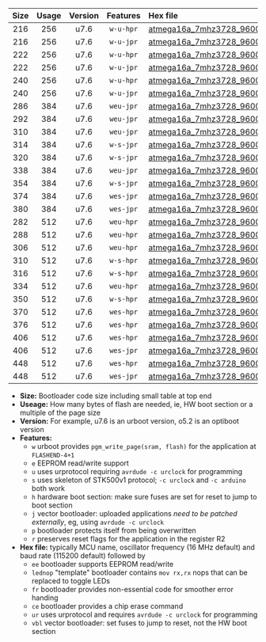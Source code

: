 |Size|Usage|Version|Features|Hex file|
|:-:|:-:|:-:|:-:|:--|
|216|256|u7.6|`w-u-hpr`|[atmega16a_7mhz3728_9600bps_ur.hex](https://raw.githubusercontent.com/stefanrueger/urboot/main//atmega16a_7mhz3728_9600bps_ur.hex)|
|216|256|u7.6|`w-u-jpr`|[atmega16a_7mhz3728_9600bps_ur_vbl.hex](https://raw.githubusercontent.com/stefanrueger/urboot/main//atmega16a_7mhz3728_9600bps_ur_vbl.hex)|
|222|256|u7.6|`w-u-hpr`|[atmega16a_7mhz3728_9600bps_lednop_ur.hex](https://raw.githubusercontent.com/stefanrueger/urboot/main//atmega16a_7mhz3728_9600bps_lednop_ur.hex)|
|222|256|u7.6|`w-u-jpr`|[atmega16a_7mhz3728_9600bps_lednop_ur_vbl.hex](https://raw.githubusercontent.com/stefanrueger/urboot/main//atmega16a_7mhz3728_9600bps_lednop_ur_vbl.hex)|
|240|256|u7.6|`w-u-hpr`|[atmega16a_7mhz3728_9600bps_lednop_fr_ur.hex](https://raw.githubusercontent.com/stefanrueger/urboot/main//atmega16a_7mhz3728_9600bps_lednop_fr_ur.hex)|
|240|256|u7.6|`w-u-jpr`|[atmega16a_7mhz3728_9600bps_lednop_fr_ur_vbl.hex](https://raw.githubusercontent.com/stefanrueger/urboot/main//atmega16a_7mhz3728_9600bps_lednop_fr_ur_vbl.hex)|
|286|384|u7.6|`weu-jpr`|[atmega16a_7mhz3728_9600bps_ee_ur_vbl.hex](https://raw.githubusercontent.com/stefanrueger/urboot/main//atmega16a_7mhz3728_9600bps_ee_ur_vbl.hex)|
|292|384|u7.6|`weu-jpr`|[atmega16a_7mhz3728_9600bps_ee_lednop_ur_vbl.hex](https://raw.githubusercontent.com/stefanrueger/urboot/main//atmega16a_7mhz3728_9600bps_ee_lednop_ur_vbl.hex)|
|310|384|u7.6|`weu-jpr`|[atmega16a_7mhz3728_9600bps_ee_lednop_fr_ur_vbl.hex](https://raw.githubusercontent.com/stefanrueger/urboot/main//atmega16a_7mhz3728_9600bps_ee_lednop_fr_ur_vbl.hex)|
|314|384|u7.6|`w-s-jpr`|[atmega16a_7mhz3728_9600bps_vbl.hex](https://raw.githubusercontent.com/stefanrueger/urboot/main//atmega16a_7mhz3728_9600bps_vbl.hex)|
|320|384|u7.6|`w-s-jpr`|[atmega16a_7mhz3728_9600bps_lednop_vbl.hex](https://raw.githubusercontent.com/stefanrueger/urboot/main//atmega16a_7mhz3728_9600bps_lednop_vbl.hex)|
|338|384|u7.6|`weu-jpr`|[atmega16a_7mhz3728_9600bps_ee_lednop_fr_ce_ur_vbl.hex](https://raw.githubusercontent.com/stefanrueger/urboot/main//atmega16a_7mhz3728_9600bps_ee_lednop_fr_ce_ur_vbl.hex)|
|354|384|u7.6|`w-s-jpr`|[atmega16a_7mhz3728_9600bps_lednop_fr_vbl.hex](https://raw.githubusercontent.com/stefanrueger/urboot/main//atmega16a_7mhz3728_9600bps_lednop_fr_vbl.hex)|
|374|384|u7.6|`wes-jpr`|[atmega16a_7mhz3728_9600bps_ee_vbl.hex](https://raw.githubusercontent.com/stefanrueger/urboot/main//atmega16a_7mhz3728_9600bps_ee_vbl.hex)|
|380|384|u7.6|`wes-jpr`|[atmega16a_7mhz3728_9600bps_ee_lednop_vbl.hex](https://raw.githubusercontent.com/stefanrueger/urboot/main//atmega16a_7mhz3728_9600bps_ee_lednop_vbl.hex)|
|282|512|u7.6|`weu-hpr`|[atmega16a_7mhz3728_9600bps_ee_ur.hex](https://raw.githubusercontent.com/stefanrueger/urboot/main//atmega16a_7mhz3728_9600bps_ee_ur.hex)|
|288|512|u7.6|`weu-hpr`|[atmega16a_7mhz3728_9600bps_ee_lednop_ur.hex](https://raw.githubusercontent.com/stefanrueger/urboot/main//atmega16a_7mhz3728_9600bps_ee_lednop_ur.hex)|
|306|512|u7.6|`weu-hpr`|[atmega16a_7mhz3728_9600bps_ee_lednop_fr_ur.hex](https://raw.githubusercontent.com/stefanrueger/urboot/main//atmega16a_7mhz3728_9600bps_ee_lednop_fr_ur.hex)|
|310|512|u7.6|`w-s-hpr`|[atmega16a_7mhz3728_9600bps.hex](https://raw.githubusercontent.com/stefanrueger/urboot/main//atmega16a_7mhz3728_9600bps.hex)|
|316|512|u7.6|`w-s-hpr`|[atmega16a_7mhz3728_9600bps_lednop.hex](https://raw.githubusercontent.com/stefanrueger/urboot/main//atmega16a_7mhz3728_9600bps_lednop.hex)|
|334|512|u7.6|`weu-hpr`|[atmega16a_7mhz3728_9600bps_ee_lednop_fr_ce_ur.hex](https://raw.githubusercontent.com/stefanrueger/urboot/main//atmega16a_7mhz3728_9600bps_ee_lednop_fr_ce_ur.hex)|
|350|512|u7.6|`w-s-hpr`|[atmega16a_7mhz3728_9600bps_lednop_fr.hex](https://raw.githubusercontent.com/stefanrueger/urboot/main//atmega16a_7mhz3728_9600bps_lednop_fr.hex)|
|370|512|u7.6|`wes-hpr`|[atmega16a_7mhz3728_9600bps_ee.hex](https://raw.githubusercontent.com/stefanrueger/urboot/main//atmega16a_7mhz3728_9600bps_ee.hex)|
|376|512|u7.6|`wes-hpr`|[atmega16a_7mhz3728_9600bps_ee_lednop.hex](https://raw.githubusercontent.com/stefanrueger/urboot/main//atmega16a_7mhz3728_9600bps_ee_lednop.hex)|
|406|512|u7.6|`wes-hpr`|[atmega16a_7mhz3728_9600bps_ee_lednop_fr.hex](https://raw.githubusercontent.com/stefanrueger/urboot/main//atmega16a_7mhz3728_9600bps_ee_lednop_fr.hex)|
|406|512|u7.6|`wes-jpr`|[atmega16a_7mhz3728_9600bps_ee_lednop_fr_vbl.hex](https://raw.githubusercontent.com/stefanrueger/urboot/main//atmega16a_7mhz3728_9600bps_ee_lednop_fr_vbl.hex)|
|448|512|u7.6|`wes-hpr`|[atmega16a_7mhz3728_9600bps_ee_lednop_fr_ce.hex](https://raw.githubusercontent.com/stefanrueger/urboot/main//atmega16a_7mhz3728_9600bps_ee_lednop_fr_ce.hex)|
|448|512|u7.6|`wes-jpr`|[atmega16a_7mhz3728_9600bps_ee_lednop_fr_ce_vbl.hex](https://raw.githubusercontent.com/stefanrueger/urboot/main//atmega16a_7mhz3728_9600bps_ee_lednop_fr_ce_vbl.hex)|

- **Size:** Bootloader code size including small table at top end
- **Useage:** How many bytes of flash are needed, ie, HW boot section or a multiple of the page size
- **Version:** For example, u7.6 is an urboot version, o5.2 is an optiboot version
- **Features:**
  + `w` urboot provides `pgm_write_page(sram, flash)` for the application at `FLASHEND-4+1`
  + `e` EEPROM read/write support
  + `u` uses urprotocol requiring `avrdude -c urclock` for programming
  + `s` uses skeleton of STK500v1 protocol; `-c urclock` and `-c arduino` both work
  + `h` hardware boot section: make sure fuses are set for reset to jump to boot section
  + `j` vector bootloader: uploaded applications *need to be patched externally*, eg, using `avrdude -c urclock`
  + `p` bootloader protects itself from being overwritten
  + `r` preserves reset flags for the application in the register R2
- **Hex file:** typically MCU name, oscillator frequency (16 MHz default) and baud rate (115200 default) followed by
  + `ee` bootloader supports EEPROM read/write
  + `lednop` "template" bootloader contains `mov rx,rx` nops that can be replaced to toggle LEDs
  + `fr` bootloader provides non-essential code for smoother error handing
  + `ce` bootloader provides a chip erase command
  + `ur` uses urprotocol and requires `avrdude -c urclock` for programming
  + `vbl` vector bootloader: set fuses to jump to reset, not the HW boot section
